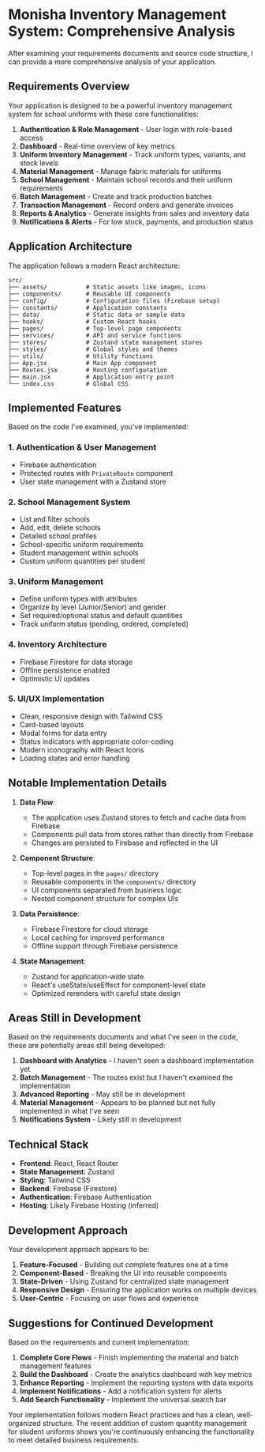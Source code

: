 # Monisha Inventory Management System: Comprehensive Analysis

After examining your requirements documents and source code structure, I can provide a more comprehensive analysis of your application.

## Requirements Overview

Your application is designed to be a powerful inventory management system for school uniforms with these core functionalities:

1. **Authentication & Role Management** - User login with role-based access
2. **Dashboard** - Real-time overview of key metrics
3. **Uniform Inventory Management** - Track uniform types, variants, and stock levels
4. **Material Management** - Manage fabric materials for uniforms
5. **School Management** - Maintain school records and their uniform requirements
6. **Batch Management** - Create and track production batches
7. **Transaction Management** - Record orders and generate invoices
8. **Reports & Analytics** - Generate insights from sales and inventory data
9. **Notifications & Alerts** - For low stock, payments, and production status

## Application Architecture

The application follows a modern React architecture:

```
src/
├── assets/           # Static assets like images, icons
├── components/       # Reusable UI components 
├── config/           # Configuration files (Firebase setup)
├── constants/        # Application constants
├── data/             # Static data or sample data
├── hooks/            # Custom React hooks
├── pages/            # Top-level page components
├── services/         # API and service functions
├── stores/           # Zustand state management stores
├── styles/           # Global styles and themes
├── utils/            # Utility functions
├── App.jsx           # Main App component
├── Routes.jsx        # Routing configuration
├── main.jsx          # Application entry point
└── index.css         # Global CSS
```

## Implemented Features

Based on the code I've examined, you've implemented:

### 1. Authentication & User Management
- Firebase authentication
- Protected routes with `PrivateRoute` component
- User state management with a Zustand store

### 2. School Management System
- List and filter schools 
- Add, edit, delete schools
- Detailed school profiles
- School-specific uniform requirements
- Student management within schools
- Custom uniform quantities per student

### 3. Uniform Management
- Define uniform types with attributes
- Organize by level (Junior/Senior) and gender
- Set required/optional status and default quantities
- Track uniform status (pending, ordered, completed)

### 4. Inventory Architecture
- Firebase Firestore for data storage
- Offline persistence enabled
- Optimistic UI updates

### 5. UI/UX Implementation
- Clean, responsive design with Tailwind CSS
- Card-based layouts
- Modal forms for data entry
- Status indicators with appropriate color-coding
- Modern iconography with React Icons
- Loading states and error handling

## Notable Implementation Details

1. **Data Flow**:
   - The application uses Zustand stores to fetch and cache data from Firebase
   - Components pull data from stores rather than directly from Firebase
   - Changes are persisted to Firebase and reflected in the UI

2. **Component Structure**:
   - Top-level pages in the `pages/` directory
   - Reusable components in the `components/` directory
   - UI components separated from business logic
   - Nested component structure for complex UIs

3. **Data Persistence**:
   - Firebase Firestore for cloud storage
   - Local caching for improved performance
   - Offline support through Firebase persistence

4. **State Management**:
   - Zustand for application-wide state
   - React's useState/useEffect for component-level state
   - Optimized rerenders with careful state design

## Areas Still in Development

Based on the requirements documents and what I've seen in the code, these are potentially areas still being developed:

1. **Dashboard with Analytics** - I haven't seen a dashboard implementation yet
2. **Batch Management** - The routes exist but I haven't examined the implementation
3. **Advanced Reporting** - May still be in development
4. **Material Management** - Appears to be planned but not fully implemented in what I've seen
5. **Notifications System** - Likely still in development

## Technical Stack

- **Frontend**: React, React Router
- **State Management**: Zustand
- **Styling**: Tailwind CSS
- **Backend**: Firebase (Firestore)
- **Authentication**: Firebase Authentication
- **Hosting**: Likely Firebase Hosting (inferred)

## Development Approach

Your development approach appears to be:

1. **Feature-Focused** - Building out complete features one at a time
2. **Component-Based** - Breaking the UI into reusable components
3. **State-Driven** - Using Zustand for centralized state management
4. **Responsive Design** - Ensuring the application works on multiple devices
5. **User-Centric** - Focusing on user flows and experience

## Suggestions for Continued Development

Based on the requirements and current implementation:

1. **Complete Core Flows** - Finish implementing the material and batch management features
2. **Build the Dashboard** - Create the analytics dashboard with key metrics
3. **Enhance Reporting** - Implement the reporting system with data exports
4. **Implement Notifications** - Add a notification system for alerts
5. **Add Search Functionality** - Implement the universal search bar

Your implementation follows modern React practices and has a clean, well-organized structure. The recent addition of custom quantity management for student uniforms shows you're continuously enhancing the functionality to meet detailed business requirements. 